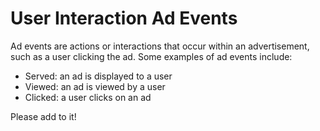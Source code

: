 # User Interaction Ad Events

Ad events are actions or interactions that occur within an advertisement, such as a user clicking the ad. Some examples of ad events include:

- Served: an ad is displayed to a user
- Viewed: an ad is viewed by a user
- Clicked: a user clicks on an ad

Please add to it!
